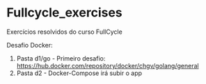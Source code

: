 # Fullcycle_exercises
Exercícios resolvidos do curso FullCycle

Desafio Docker:
1. Pasta d1/go - Primeiro desafio: https://hub.docker.com/repository/docker/chgv/golang/general
2. Pasta d2 - Docker-Compose irá subir o app   

